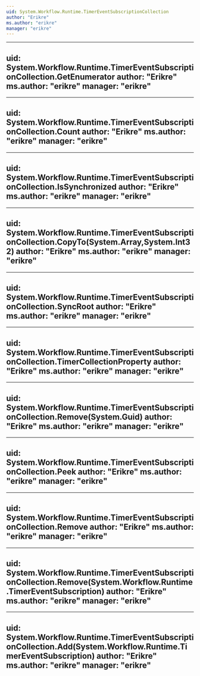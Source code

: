 ```yaml
---
uid: System.Workflow.Runtime.TimerEventSubscriptionCollection
author: "Erikre"
ms.author: "erikre"
manager: "erikre"
---
```


---
uid: System.Workflow.Runtime.TimerEventSubscriptionCollection.GetEnumerator
author: "Erikre"
ms.author: "erikre"
manager: "erikre"
---

---
uid: System.Workflow.Runtime.TimerEventSubscriptionCollection.Count
author: "Erikre"
ms.author: "erikre"
manager: "erikre"
---

---
uid: System.Workflow.Runtime.TimerEventSubscriptionCollection.IsSynchronized
author: "Erikre"
ms.author: "erikre"
manager: "erikre"
---

---
uid: System.Workflow.Runtime.TimerEventSubscriptionCollection.CopyTo(System.Array,System.Int32)
author: "Erikre"
ms.author: "erikre"
manager: "erikre"
---

---
uid: System.Workflow.Runtime.TimerEventSubscriptionCollection.SyncRoot
author: "Erikre"
ms.author: "erikre"
manager: "erikre"
---

---
uid: System.Workflow.Runtime.TimerEventSubscriptionCollection.TimerCollectionProperty
author: "Erikre"
ms.author: "erikre"
manager: "erikre"
---

---
uid: System.Workflow.Runtime.TimerEventSubscriptionCollection.Remove(System.Guid)
author: "Erikre"
ms.author: "erikre"
manager: "erikre"
---

---
uid: System.Workflow.Runtime.TimerEventSubscriptionCollection.Peek
author: "Erikre"
ms.author: "erikre"
manager: "erikre"
---

---
uid: System.Workflow.Runtime.TimerEventSubscriptionCollection.Remove
author: "Erikre"
ms.author: "erikre"
manager: "erikre"
---

---
uid: System.Workflow.Runtime.TimerEventSubscriptionCollection.Remove(System.Workflow.Runtime.TimerEventSubscription)
author: "Erikre"
ms.author: "erikre"
manager: "erikre"
---

---
uid: System.Workflow.Runtime.TimerEventSubscriptionCollection.Add(System.Workflow.Runtime.TimerEventSubscription)
author: "Erikre"
ms.author: "erikre"
manager: "erikre"
---
